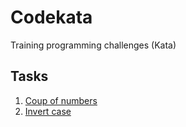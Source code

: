 # Codekata
Training programming challenges (Kata)

## Tasks
1. [Coup of numbers](tasks/1-coup-of-numbers/)
1. [Invert case](tasks/2-invert-case/)
